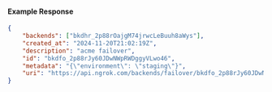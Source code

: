 <!-- Code generated for API Clients. DO NOT EDIT. -->

#### Example Response

```json
{
	"backends": ["bkdhr_2p88rOajgM74jrwcLeBuuh8aWys"],
	"created_at": "2024-11-20T21:02:19Z",
	"description": "acme failover",
	"id": "bkdfo_2p88rJy60JDwNWpRWDggyVLwo46",
	"metadata": "{\"environment\": \"staging\"}",
	"uri": "https://api.ngrok.com/backends/failover/bkdfo_2p88rJy60JDwNWpRWDggyVLwo46"
}
```
